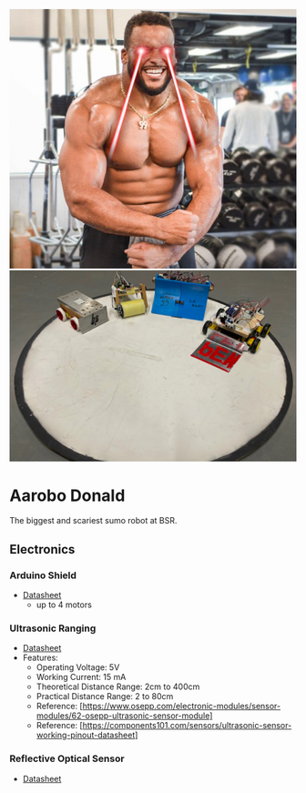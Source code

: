 ![aarobo-donald](docs/donald.jpeg)
![bots](docs/bots.jpg)

# Aarobo Donald

The biggest and scariest sumo robot at BSR.


## Electronics

### Arduino Shield

* [Datasheet](https://5.imimg.com/data5/PX/UK/MY-1833510/l293d-based-arduino-motor-shield.pdf)
  - up to 4 motors

### Ultrasonic Ranging

* [Datasheet](https://cdn.sparkfun.com/datasheets/Sensors/Proximity/HCSR04.pdf)
* Features:
  - Operating Voltage: 5V
  - Working Current: 15 mA
  - Theoretical Distance Range: 2cm to 400cm
  - Practical Distance Range: 2 to 80cm
  - Reference: [https://www.osepp.com/electronic-modules/sensor-modules/62-osepp-ultrasonic-sensor-module]
  - Reference: [https://components101.com/sensors/ultrasonic-sensor-working-pinout-datasheet]

### Reflective Optical Sensor

* [Datasheet](https://www.vishay.com/docs/83751/cny70.pdf)
